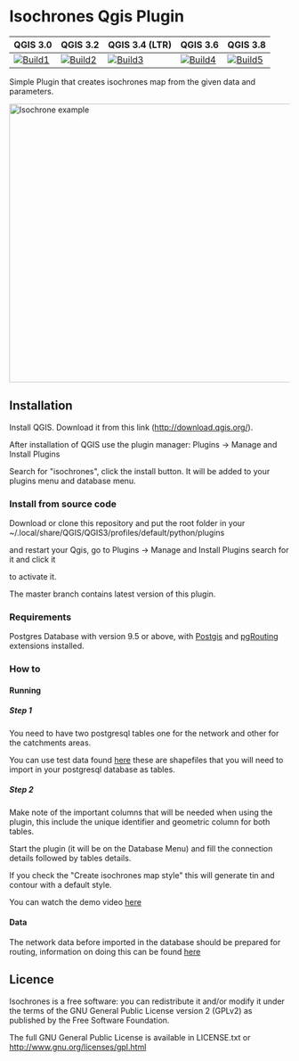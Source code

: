 Isochrones Qgis Plugin
=======

| QGIS 3.0          | QGIS 3.2          | QGIS 3.4 (LTR)    | QGIS 3.6          | QGIS 3.8          |
|-------------------|-------------------|-------------------|-------------------|-------------------|
| [![Build1][1]][7] | [![Build2][2]][7] | [![Build3][3]][7] | [![Build4][4]][7] | [![Build5][5]][7] |

[1]: https://travis-matrix-badges.herokuapp.com/repos/Samweli/isochrones/branches/master/1
[2]: https://travis-matrix-badges.herokuapp.com/repos/Samweli/isochrones/branches/master/2
[3]: https://travis-matrix-badges.herokuapp.com/repos/Samweli/isochrones/branches/master/3
[4]: https://travis-matrix-badges.herokuapp.com/repos/Samweli/isochrones/branches/master/4
[5]: https://travis-matrix-badges.herokuapp.com/repos/Samweli/isochrones/branches/master/5
[6]: https://travis-matrix-badges.herokuapp.com/repos/Samweli/isochrones/branches/master/6
[7]: https://travis-ci.org/Samweli/isochrones


Simple Plugin that creates isochrones map from the given data and parameters.

<img src="https://raw.githubusercontent.com/Samweli/isochrones_plugin/master/resources/img/examples/isochrone.png" width="600" height="500" alt="Isochrone example" />


## Installation

Install QGIS. Download it from this link (http://download.qgis.org/).

After installation of QGIS use the plugin manager: Plugins -> Manage and Install Plugins

Search for "isochrones", click the install button. It will be added to your plugins menu and database menu.

### Install from source code

Download or clone this repository and put the root folder in your
~/.local/share/QGIS/QGIS3/profiles/default/python/plugins

and restart your Qgis, go to Plugins -> Manage and Install Plugins search for it and click it

to activate it.

The master branch contains latest version of this plugin.

### Requirements

Postgres Database with version 9.5 or above, with [Postgis](https://postgis.net) and [pgRouting](https://pgrouting.org) extensions installed.


### How to

#### Running

##### Step 1
You need to have two postgresql tables one for the network and other for the catchments areas.

You can use test data found [here](https://github.com/Samweli/isochrones_plugin/tree/master/iso/test/data) these are shapefiles
that you will need to import in your postgresql database as tables.


##### Step 2

Make note of the important columns that will be needed when using the plugin, this include the unique identifier and 
geometric column for both tables.

Start the plugin (it will be on the Database Menu) and fill the connection details followed by tables details.

If you check the "Create isochrones map style" this will generate tin and contour with a default style.


You can watch the demo video [here](https://www.youtube.com/watch?v=thBKETlQbqY)


#### Data

The network data before imported in the database should be prepared for routing, information on doing this can be found 
[here](http://www.bostongis.com/PrinterFriendly.aspx?content_name=pgrouting_osm2po_1) 

## Licence

Isochrones is a free software: you can redistribute it and/or modify it under the terms of the GNU General Public License version 2 (GPLv2) as published by the Free Software Foundation.

The full GNU General Public License is available in LICENSE.txt or http://www.gnu.org/licenses/gpl.html


